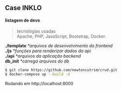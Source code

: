 ## Case INKLO 

#### listagem de devs

<!-- ![app](docs/app.jpg) -->

> tecnológias usadas \
Apache, PHP, JavaScript, Bootstrap, Docker.

 __./template__ _*arquivos de desenvolvimento do frontend_ \
 __./js__ _*funções para renderizar dados da api_  \
 __./api__ _*arquivos da aplicação backend_ \
 __db_init__ _*carrega arquivos do db_

```bash
$ git clone https://github.com/newtoncutrim/crud.git
$ docker-compose up --build -d
```
Rodando em http://localhost:8000